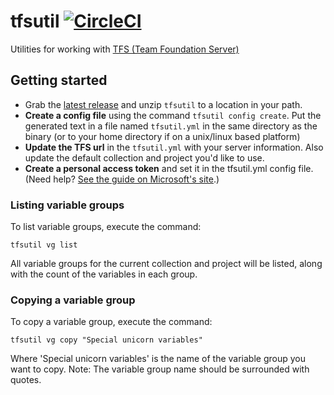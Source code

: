 # tfsutil [![CircleCI](https://circleci.com/gh/danesparza/tfsutil.svg?style=shield)](https://circleci.com/gh/danesparza/tfsutil)
Utilities for working with [TFS (Team Foundation Server)](https://docs.microsoft.com/en-us/vsts/user-guide/?view=tfs-2018)

## Getting started
- Grab the [latest release](https://github.com/danesparza/tfsutil/releases/latest) and unzip `tfsutil` to a location in your path.
- **Create a config file** using the command `tfsutil config create`.  Put the generated text in a file named `tfsutil.yml` in the same directory as the binary (or to your home directory if on a unix/linux based platform)
- **Update the TFS url** in the `tfsutil.yml` with your server information.  Also update the default collection and project you'd like to use.
- **Create a personal access token** and set it in the tfsutil.yml config file.  (Need help? [See the guide on Microsoft's site](https://docs.microsoft.com/en-us/vsts/accounts/use-personal-access-tokens-to-authenticate?view=vsts).)

### Listing variable groups
To list variable groups, execute the command:

```
tfsutil vg list
```

All variable groups for the current collection and project will be listed, along with the count of the variables in each group.

### Copying a variable group
To copy a variable group, execute the command: 

```
tfsutil vg copy "Special unicorn variables"
```

Where 'Special unicorn variables' is the name of the variable group you want to copy.  Note:  The variable group name should be surrounded with quotes.
